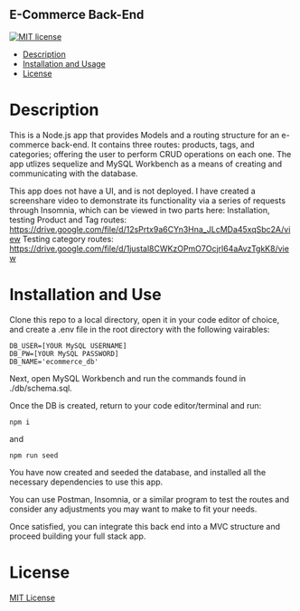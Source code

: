 ## E-Commerce Back-End

[![MIT license](https://img.shields.io/badge/License-MIT-blue.svg)](https://lbesson.mit-license.org/)

- [Description ](#description)
- [Installation and Usage](#installation-and-use)
- [License](#license)

# Description

This is a Node.js app that provides Models and a routing structure for an e-commerce back-end. It contains three routes: products, tags, and categories; offering the user to perform CRUD operations on each one. The app utlizes sequelize and MySQL Workbench as a means of creating and communicating with the database.

This app does not have a UI, and is not deployed. I have created a screenshare video to demonstrate its functionality via a series of requests through Insomnia, which can be viewed in two parts here:
Installation, testing Product and Tag routes: https://drive.google.com/file/d/12sPrtx9a6CYn3Hna_JLcMDa45xqSbc2A/view
Testing category routes: https://drive.google.com/file/d/1justal8CWKzOPmO7Ocjrl64aAvzTgkK8/view

# Installation and Use

Clone this repo to a local directory, open it in your code editor of choice, and create a .env file in the root directory with the following vairables:

```
DB_USER=[YOUR MySQL USERNAME]
DB_PW=[YOUR MySQL PASSWORD]
DB_NAME='ecommerce_db'
```

Next, open MySQL Workbench and run the commands found in ./db/schema.sql.

Once the DB is created, return to your code editor/terminal and run:

```
npm i
```

and

```
npm run seed
```

You have now created and seeded the database, and installed all the necessary dependencies to use this app.

You can use Postman, Insomnia, or a similar program to test the routes and consider any adjustments you may want to make to fit your needs.

Once satisfied, you can integrate this back end into a MVC structure and proceed building your full stack app.

# License

[MIT License](https://opensource.org/licenses/MIT)

```

```
